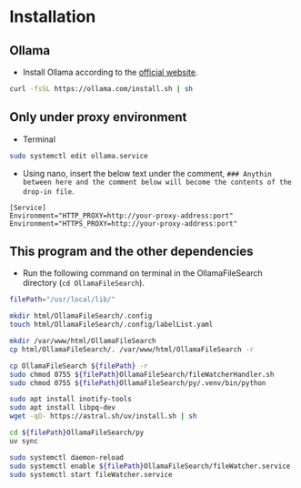 # Installation

## Ollama
* Install Ollama according to the [official website](https://ollama.com/download/linux).
```bash
curl -fsSL https://ollama.com/install.sh | sh
```

## Only under proxy environment
* Terminal
```bash
sudo systemctl edit ollama.service
```
* Using nano, insert the below text under the comment, `### Anythin between here and the comment below will become the contents of the drop-in file`.
```
[Service]
Environment="HTTP_PROXY=http://your-proxy-address:port"
Environment="HTTPS_PROXY=http://your-proxy-address:port"
```

## This program and the other dependencies

* Run the following command on terminal in the OllamaFileSearch directory (`cd OllamaFileSearch`).
```bash
filePath="/usr/local/lib/"

mkdir html/OllamaFileSearch/.config
touch html/OllamaFileSearch/.config/labelList.yaml

mkdir /var/www/html/OllamaFileSearch
cp html/OllamaFileSearch/. /var/www/html/OllamaFileSearch -r 

cp OllamaFileSearch ${filePath} -r
sudo chmod 0755 ${filePath}OllamaFileSearch/fileWatcherHandler.sh
sudo chmod 0755 ${filePath}OllamaFileSearch/py/.venv/bin/python

sudo apt install inotify-tools
sudo apt install libpq-dev
wget -qO- https://astral.sh/uv/install.sh | sh

cd ${filePath}OllamaFileSearch/py
uv sync

sudo systemctl daemon-reload
sudo systemctl enable ${filePath}OllamaFileSearch/fileWatcher.service
sudo systemctl start fileWatcher.service

```

